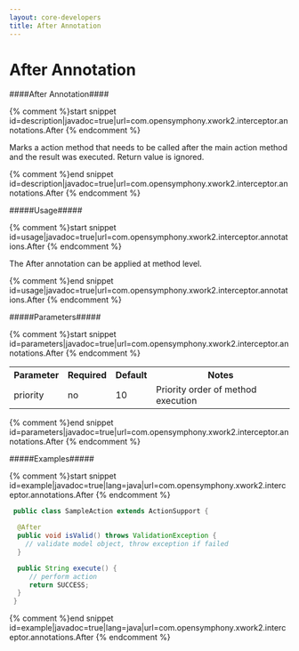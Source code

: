 ```yaml
---
layout: core-developers
title: After Annotation
---
```


# After Annotation

####After Annotation####



{% comment %}start snippet id=description|javadoc=true|url=com.opensymphony.xwork2.interceptor.annotations.After {% endcomment %}
<p> Marks a action method that needs to be called after the main action method and the result was
 executed. Return value is ignored.
</p>
{% comment %}end snippet id=description|javadoc=true|url=com.opensymphony.xwork2.interceptor.annotations.After {% endcomment %}

#####Usage#####



{% comment %}start snippet id=usage|javadoc=true|url=com.opensymphony.xwork2.interceptor.annotations.After {% endcomment %}
<p> The After annotation can be applied at method level.

</p>
{% comment %}end snippet id=usage|javadoc=true|url=com.opensymphony.xwork2.interceptor.annotations.After {% endcomment %}

#####Parameters#####



{% comment %}start snippet id=parameters|javadoc=true|url=com.opensymphony.xwork2.interceptor.annotations.After {% endcomment %}
<p> <table class='confluenceTable' summary=''>
 <tr>
 <th class='confluenceTh'> Parameter </th>
 <th class='confluenceTh'> Required </th>
 <th class='confluenceTh'> Default </th>
 <th class='confluenceTh'> Notes </th>
 </tr>
 <tr>
 <td class='confluenceTd'>priority</td>
 <td class='confluenceTd'>no</td>
 <td class='confluenceTd'>10</td>
 <td class='confluenceTd'>Priority order of method execution</td>
 </tr>
 </table>
</p>
{% comment %}end snippet id=parameters|javadoc=true|url=com.opensymphony.xwork2.interceptor.annotations.After {% endcomment %}

#####Examples#####



{% comment %}start snippet id=example|javadoc=true|lang=java|url=com.opensymphony.xwork2.interceptor.annotations.After {% endcomment %}

```java
 public class SampleAction extends ActionSupport {

  @After
  public void isValid() throws ValidationException {
    // validate model object, throw exception if failed
  }

  public String execute() {
     // perform action
     return SUCCESS;
  }
 }

```

{% comment %}end snippet id=example|javadoc=true|lang=java|url=com.opensymphony.xwork2.interceptor.annotations.After {% endcomment %}